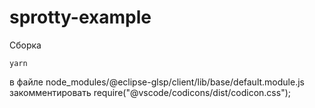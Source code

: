 # sprotty-example

Сборка

```
yarn
```

в файле node_modules/@eclipse-glsp/client/lib/base/default.module.js
закомментировать require("@vscode/codicons/dist/codicon.css");
